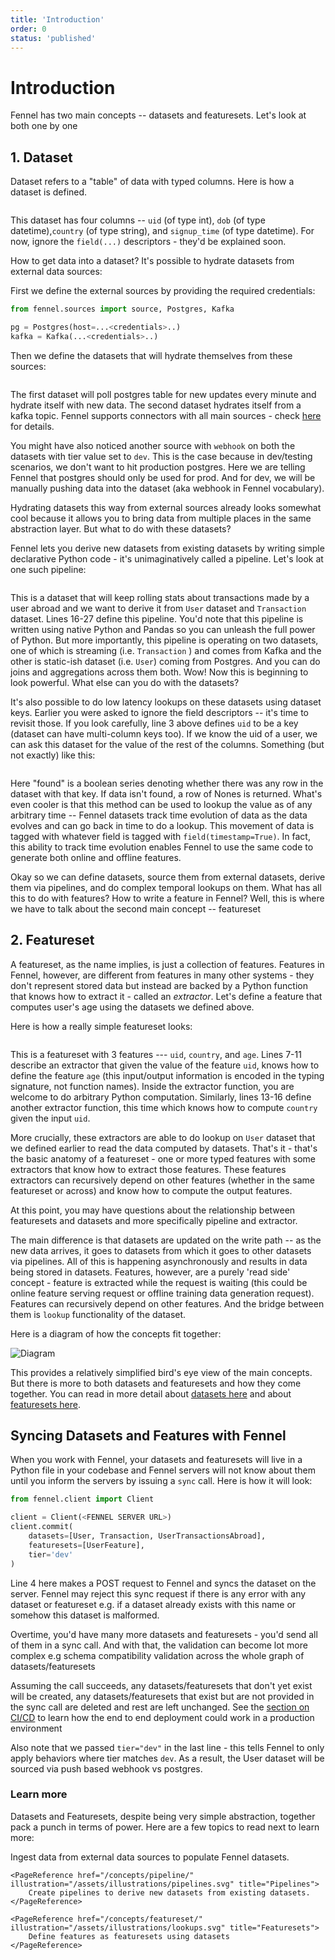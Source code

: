 ```yaml
---
title: 'Introduction'
order: 0
status: 'published'
---
```


# Introduction

Fennel has two main concepts -- datasets and featuresets. Let's look at both one by one

## 1. Dataset

Dataset refers to a "table" of data with typed columns. Here is how a dataset is defined.&#x20;

<pre snippet="overview/concepts#user_dataset"></pre>

This dataset has four columns -- `uid` (of type int), `dob` (of type datetime),`country` (of type string), and `signup_time` (of type datetime). For now, ignore the `field(...)` descriptors - they'd be explained soon.&#x20;

How to get data into a dataset? It's possible to hydrate datasets from external data sources:

First we define the external sources by providing the required credentials:

```python
from fennel.sources import source, Postgres, Kafka

pg = Postgres(host=...<credentials>..)
kafka = Kafka(...<credentials>..)
```

Then we define the datasets that will hydrate themselves from these sources:

<pre snippet="overview/concepts#external_data_sources"></pre>

The first dataset will poll postgres table for new updates every minute and hydrate itself with new data. The second dataset hydrates itself from a kafka topic. Fennel supports connectors with all main sources - check [here](/concepts/source) for details.

You might have also noticed another source with `webhook` on both the datasets
with tier value set to `dev`. This is the case because in dev/testing scenarios,
we don't want to hit production postgres. Here we are telling Fennel that postgres
should only be used for prod. And for dev, we will be manually pushing data
into the dataset (aka webhook in Fennel vocabulary).

Hydrating datasets this way from external sources already looks somewhat cool because it allows you to bring data from multiple places in the same abstraction layer. But what to do with these datasets?

Fennel lets you derive new datasets from existing datasets by writing simple declarative Python code - it's unimaginatively called a pipeline. Let's look at one such pipeline:

<pre snippet="overview/concepts#pipeline"></pre>


This is a dataset that will keep rolling stats about transactions made by a user
abroad and we want to derive it from `User` dataset and `Transaction` dataset. 
Lines 16-27 define this pipeline. You'd note that this pipeline is written using
native Python and Pandas so you can unleash the full power of Python. But more 
importantly, this pipeline is operating on two datasets, one of which is 
streaming (i.e. `Transaction` ) and comes from Kafka and the other is static-ish 
dataset (i.e. `User`) coming from Postgres. And you can do joins and aggregations
across them both. Wow! Now this is beginning to look powerful. What else can you 
do with the datasets?

It's also possible to do low latency lookups on these datasets using dataset keys. 
Earlier you were asked to ignore the field descriptors -- it's time to revisit 
those. If you look carefully, line 3 above defines `uid` to be a key (dataset 
can have multi-column keys too). If we know the uid of a user, we can ask this 
dataset for the value of the rest of the columns. Something (but not exactly) 
like this:

<pre snippet="overview/concepts#dataset_lookup"></pre>

Here "found" is a boolean series denoting whether there was any row in the dataset with that key. If data isn't found, a row of Nones is returned. What's even cooler is that this method can be used to lookup the value as of any arbitrary time -- Fennel datasets track time evolution of data as the data evolves and can go back in time to do a lookup. This movement of data is tagged with whatever field is tagged with `field(timestamp=True)`. In fact, this ability to track time evolution enables Fennel to use the same code to generate both online and offline features.&#x20;

Okay so we can define datasets, source them from external datasets, derive them via pipelines, and do complex temporal lookups on them. What has all this to do with features? How to write a feature in Fennel? Well, this is where we have to talk about the second main concept -- featureset

## 2. Featureset

A featureset, as the name implies, is just a collection of features. Features in 
Fennel, however, are different from features in many other systems - they don't 
represent stored data but instead are backed by a Python function that knows how 
to extract it - called an _extractor_. Let's define a feature that computes user's
age using the datasets we defined above.

Here is how a really simple featureset looks:

<pre snippet="overview/concepts#featureset"></pre>

This is a featureset with 3 features --- `uid`, `country`, and `age`. Lines 7-11 describe an extractor that given the value of the feature `uid`, knows how to define the feature `age` (this input/output information is encoded in the typing signature, not function names). Inside the extractor function, you are welcome to do arbitrary Python computation. Similarly, lines 13-16 define another extractor function, this time which knows how to compute `country` given the input `uid`.&#x20;

More crucially, these extractors are able to do lookup on `User` dataset that we defined earlier to read the data computed by datasets. That's it - that's the basic anatomy of a featureset - one or more typed features with some extractors that know how to extract those features. These features extractors can recursively depend on other features (whether in the same featureset or across) and know how to compute the output features.&#x20;

At this point, you may have questions about the relationship between featuresets and datasets and more specifically pipeline and extractor.&#x20;

The main difference is that datasets are updated on the write path -- as the new data arrives, it goes to datasets from which it goes to other datasets via pipelines. All of this is happening asynchronously and results in data being stored in datasets. Features, however, are a purely 'read side' concept - feature is extracted while the request is waiting (this could be online feature serving request or offline training data generation request). Features can recursively depend on other features. And the bridge between them is `lookup` functionality of the dataset.&#x20;

Here is a diagram of how the concepts fit together:

![Diagram](/assets/readwritepath.png)

This provides a relatively simplified bird's eye view of the main concepts. But there is more to both datasets and featuresets and how they come together. You can read in more detail about [datasets here](/concepts/dataset) and about [featuresets here](/concepts/featureset).

## Syncing Datasets and Features with Fennel

When you work with Fennel, your datasets and featuresets will live in a Python file in your codebase and Fennel servers will not know about them until you inform the servers by issuing a `sync` call. Here is how it will look:

```python
from fennel.client import Client

client = Client(<FENNEL SERVER URL>)
client.commit(
    datasets=[User, Transaction, UserTransactionsAbroad],
    featuresets=[UserFeature],
	tier='dev'
)
```

Line 4 here makes a POST request to Fennel and syncs the dataset on the server. Fennel may reject this sync request if there is any error with any dataset or featureset e.g. if a dataset already exists with this name or somehow this dataset is malformed.&#x20;

Overtime, you'd have many more datasets and featuresets - you'd send all of them in a sync call. And with that, the validation can become lot more complex e.g schema compatibility validation across the whole graph of datasets/featuresets

Assuming the call succeeds, any datasets/featuresets that don't yet exist will be created, any datasets/featuresets that exist but are not provided in the sync call are deleted and rest are left unchanged. See the [section on CI/CD](/development/ci-cd-workflows) to learn how the end to end deployment could work in a production environment

Also note that we passed `tier="dev"` in the last line - this tells Fennel to only
apply behaviors where tier matches `dev`. As a result, the User dataset will be
sourced via push based webhook vs postgres.

### Learn more

Datasets and Featuresets, despite being very simple abstraction, together pack a
punch in terms of power. Here are a few topics to read next to learn more:

<Grid>
	<PageReference href="/concepts/source/" illustration="/assets/illustrations/sources.svg" title="Sources">
		Ingest data from external data sources to populate Fennel datasets.
	</PageReference>

	<PageReference href="/concepts/pipeline/" illustration="/assets/illustrations/pipelines.svg" title="Pipelines">
		Create pipelines to derive new datasets from existing datasets.
	</PageReference>

	<PageReference href="/concepts/featureset/" illustration="/assets/illustrations/lookups.svg" title="Featuresets">
		Define features as featuresets using datasets
	</PageReference>
</Grid>